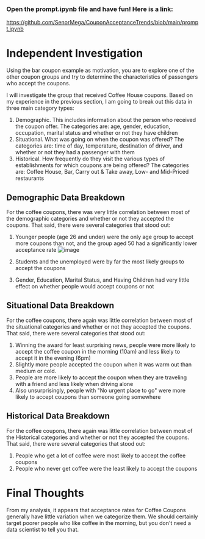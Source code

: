 ### Open the prompt.ipynb file and have fun! Here is a link: 
https://github.com/SenorMega/CouponAcceptanceTrends/blob/main/prompt.ipynb


# **Independent Investigation**

Using the bar coupon example as motivation, you are to explore one of the other coupon groups and try to determine the characteristics of passengers who accept the coupons. 

I will investigate the group that received Coffee House coupons. Based on my experience in the previous section, I am going to break out this data in three main category types:

1. Demographic. This includes information about the person who received the coupon offer. The categories are: age, gender, education, occupation, marital status and whether or not they have children
2. Situational. What was going on when the coupon was offered? The categories are: time of day, temperature, destination of driver, and whether or not they had a passenger with them
3. Historical. How frequently do they visit the various types of establishments for which coupons are being offered? The categories are: Coffee House, Bar, Carry out & Take away, Low- and Mid-Priced restaurants
 

## Demographic Data Breakdown

For the coffee coupons, there was very little correlation between most of the demographic categories and whether or not they accepted the coupons. That said, there were several categories that stood out:

1. Younger people (age 26 and under) were the only age group to accept more coupons than not, and the group aged 50 had a significantly lower acceptance rate
![image](https://github.com/SenorMega/CouponAcceptanceTrends/assets/161073693/dd514ae3-9c00-4848-83d9-3f16b19a4439)

3. Students and the unemployed were by far the most likely groups to accept the coupons
4. Gender, Education, Marital Status, and Having Children had very little effect on whether people would accept coupons or not

## Situational Data Breakdown

For the coffee coupons, there again was little correlation between most of the situational categories and whether or not they accepted the coupons. That said, there were several categories that stood out:

1. Winning the award for least surprising news, people were more likely to accept the coffee coupon in the morning (10am) and less likely to accept it in the evening (6pm)
2. Slightly more people accepted the coupon when it was warm out than medium or cold.
3. People are more likely to accept the coupon when they are traveling with a friend and less likely when driving alone
4. Also unsurprisingly, people with "No urgent place to go" were more likely to accept coupons than someone going somewhere

## Historical Data Breakdown

For the coffee coupons, there again was little correlation between most of the Historical categories and whether or not they accepted the coupons. That said, there were several categories that stood out:

1. People who get a lot of coffee were most likely to accept the coffee coupons
2. People who never get coffee were the least likely to accept the coupons

# Final Thoughts
From my analysis, it appears that acceptance rates for Coffee Coupons generally have little variation when we categorize them. We should certainly target poorer people who like coffee in the morning, but you don't need a data scientist to tell you that.
